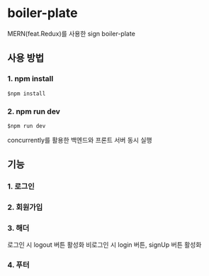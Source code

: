 # boiler-plate
MERN(feat.Redux)를 사용한 sign boiler-plate

## 사용 방법

### 1. npm install

```
$npm install
```

### 2. npm run dev

```
$npm run dev
```
concurrently를 활용한 백엔드와 프론트 서버 동시 실행

## 기능

### 1. 로그인

### 2. 회원가입

### 3. 해더 

로그인 시 logout 버튼 활성화
비로그인 시 login 버튼, signUp 버튼 활성화

### 4. 푸터
